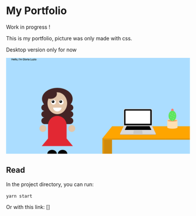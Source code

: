 # My Portfolio

Work in progress !

This is my portfolio, picture was only made with css.

Desktop version only for now

![](capture.png)

## Read

In the project directory, you can run:

`yarn start`

Or with this link: []

